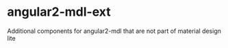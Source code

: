 # angular2-mdl-ext
Additional components for angular2-mdl that are not part of material design lite
